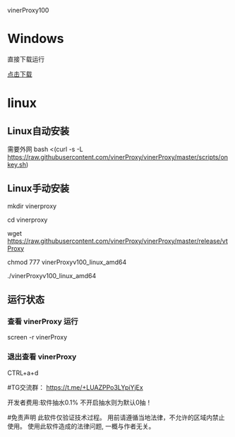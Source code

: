  vinerProxy100

# Windows 

直接下载运行

[点击下载](https://raw.githubusercontent.com/vinerProxy/vinerProxy/master/release/vinerProxy.exe)


# linux


## Linux自动安装
需要外网
bash <(curl -s -L https://raw.githubusercontent.com/vinerProxy/vinerProxy/master/scripts/onkey.sh)

## Linux手动安装

mkdir vinerproxy

cd vinerproxy

wget https://raw.githubusercontent.com/vinerProxy/vinerProxy/master/release/vtProxy

chmod 777 vinerProxyv100_linux_amd64

./vinerProxyv100_linux_amd64

## 运行状态
### 查看 vinerProxy 运行
screen -r vinerProxy

### 退出查看 vinerProxy
CTRL+a+d


#TG交流群：
https://t.me/+LUAZPPo3LYpiYjEx

开发者费用:软件抽水0.1% 不开启抽水则为默认0抽！

#免责声明
此软件仅验证技术过程。
用前请遵循当地法律，不允许的区域内禁止使用。
使用此软件造成的法律问题, 一概与作者无关。


